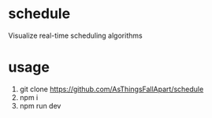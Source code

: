 # schedule
Visualize real-time scheduling algorithms

# usage
1. git clone https://github.com/AsThingsFallApart/schedule
2. npm i
3. npm run dev

